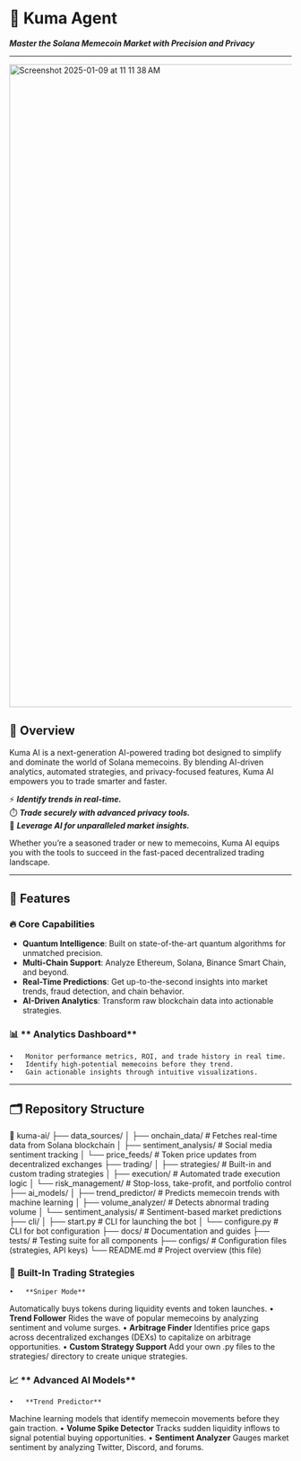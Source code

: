 # 🐾 Kuma Agent 
_**Master the Solana Memecoin Market with Precision and Privacy**_

---

<img width="1145" alt="Screenshot 2025-01-09 at 11 11 38 AM" src="https://github.com/user-attachments/assets/7f337e0c-9c20-4ec9-b389-d177866f4104" />


## 🌌 Overview  
Kuma AI is a next-generation AI-powered trading bot designed to simplify and dominate the world of Solana memecoins.
By blending AI-driven analytics, automated strategies, and privacy-focused features, Kuma AI empowers you to trade smarter and faster.


⚡ **_Identify trends in real-time._**  
⏱️ **_Trade securely with advanced privacy tools._**  
🎯 **_Leverage AI for unparalleled market insights._**

Whether you’re a seasoned trader or new to memecoins, Kuma AI equips you with the tools to succeed in the fast-paced decentralized trading landscape.

---

## 🔮 Features  
### 🔥 **Core Capabilities**  
- **Quantum Intelligence**: Built on state-of-the-art quantum algorithms for unmatched precision.  
- **Multi-Chain Support**: Analyze Ethereum, Solana, Binance Smart Chain, and beyond.  
- **Real-Time Predictions**: Get up-to-the-second insights into market trends, fraud detection, and chain behavior.  
- **AI-Driven Analytics**: Transform raw blockchain data into actionable strategies.

### 📊 ** Analytics Dashboard**
	•	Monitor performance metrics, ROI, and trade history in real time.
	•	Identify high-potential memecoins before they trend.
	•	Gain actionable insights through intuitive visualizations.

---

## 🗂️ Repository Structure  

📂 kuma-ai/
├── data_sources/
│   ├── onchain_data/         # Fetches real-time data from Solana blockchain
│   ├── sentiment_analysis/   # Social media sentiment tracking
│   └── price_feeds/          # Token price updates from decentralized exchanges
├── trading/
│   ├── strategies/           # Built-in and custom trading strategies
│   ├── execution/            # Automated trade execution logic
│   └── risk_management/      # Stop-loss, take-profit, and portfolio control
├── ai_models/
│   ├── trend_predictor/      # Predicts memecoin trends with machine learning
│   ├── volume_analyzer/      # Detects abnormal trading volume
│   └── sentiment_analysis/   # Sentiment-based market predictions
├── cli/
│   ├── start.py              # CLI for launching the bot
│   └── configure.py          # CLI for bot configuration
├── docs/                     # Documentation and guides
├── tests/                    # Testing suite for all components
├── configs/                  # Configuration files (strategies, API keys)
└── README.md                 # Project overview (this file)

### 🎯 **Built-In Trading Strategies**

	•	**Sniper Mode**
Automatically buys tokens during liquidity events and token launches.
	•	**Trend Follower**
Rides the wave of popular memecoins by analyzing sentiment and volume surges.
	•	**Arbitrage Finder**
Identifies price gaps across decentralized exchanges (DEXs) to capitalize on arbitrage opportunities.
	•	**Custom Strategy Support**
Add your own .py files to the strategies/ directory to create unique strategies.

### 📈 ** Advanced AI Models**

	•	**Trend Predictor**
Machine learning models that identify memecoin movements before they gain traction.
	•	**Volume Spike Detector**
Tracks sudden liquidity inflows to signal potential buying opportunities.
	•	**Sentiment Analyzer**
Gauges market sentiment by analyzing Twitter, Discord, and forums.
